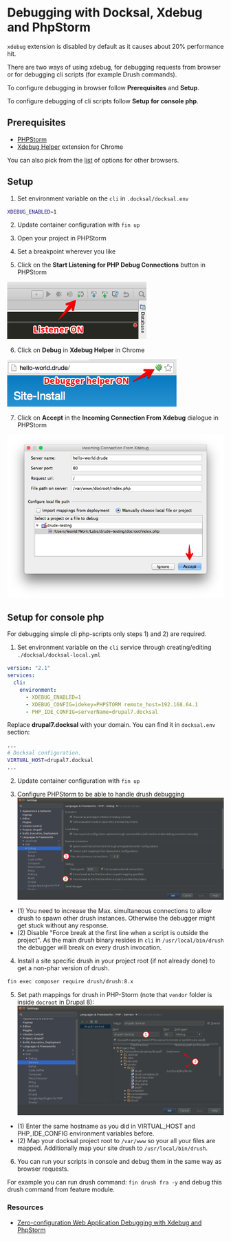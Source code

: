 # Debugging with Docksal, Xdebug and PhpStorm

`xdebug` extension is disabled by default as it causes about 20% performance hit.

There are two ways of using xdebug, for debugging requests from browser or for debugging cli scripts (for example Drush commands).

To configure debugging in browser follow **Prerequisites** and **Setup**.

To configure debugging of cli scripts follow **Setup for console php**.

## Prerequisites

- [PHPStorm](https://www.jetbrains.com/phpstorm/)
- [Xdebug Helper](https://chrome.google.com/extensions/detail/eadndfjplgieldjbigjakmdgkmoaaaoc) extension for Chrome

You can also pick from the [list](https://confluence.jetbrains.com/display/PhpStorm/Browser+Debugging+Extensions) of options for other browsers.

## Setup

1) Set environment variable on the `cli` in `.docksal/docksal.env`

```bash
XDEBUG_ENABLED=1
```

2) Update container configuration with `fin up`  

3) Open your project in PHPStorm  

4) Set a breakpoint wherever you like  

5) Click on the **Start Listening for PHP Debug Connections** button in PHPStorm

![Screenshot](img/xdebug-toggle-listener.png)

6) Click on **Debug** in **Xdebug Helper** in Chrome

![Screenshot](img/xdebug-toggle-debugger.png)

7) Click on **Accept** in the **Incoming Connection From Xdebug** dialogue in PHPStorm

![Screenshot](img/xdebug-mapping.png)


## Setup for console php

For debugging simple cli php-scripts only steps 1) and 2) are required.

1) Set environment variable on the `cli` service through creating/editing `./docksal/docksal-local.yml`

```yaml
version: "2.1"
services:
  cli:
    environment:
      - XDEBUG_ENABLED=1
      - XDEBUG_CONFIG=idekey=PHPSTORM remote_host=192.168.64.1
      - PHP_IDE_CONFIG=serverName=drupal7.docksal
```

Replace **drupal7.docksal** with your domain. You can find it in `docksal.env` section:

```bash
...
# Docksal configuration.
VIRTUAL_HOST=drupal7.docksal
...
```

2) Update container configuration with `fin up`

3) Configure PHPStorm to be able to handle drush debugging
![Screenshot](img/xdebug-phpstorm-drush.png)

- (1) You need to increase the Max. simultaneous connections to allow drush to spawn other drush instances. Otherwise the debugger might get stuck without any response.
- (2) Disable "Force break at the first line when a script is outside the project". As the main drush binary resides in `cli` in `/usr/local/bin/drush` the debugger will break on every drush invocation.

4) Install a site specific drush in your project root (if not already done) to get a non-phar version of drush.

```bash
fin exec composer require drush/drush:8.x
```

5) Set path mappings for drush in PHP-Storm (note that `vendor` folder is inside `docroot` in Drupal 8):
![Screenshot](img/xdebug-phpstorm-drush-mapping.png)

- (1) Enter the same hostname as you did in VIRTUAL_HOST and PHP_IDE_CONFIG environment variables before.
- (2) Map your docksal project root to `/var/www` so your all your files are mapped. Additionally map your site drush to `/usr/local/bin/drush`.

6) You can run your scripts in console and debug them in the same way as browser requests.

For example you can run drush command: `fin drush fra -y` and debug this drush command from feature module.

### Resources

- [Zero-configuration Web Application Debugging with Xdebug and PhpStorm](https://confluence.jetbrains.com/display/PhpStorm/Zero-configuration+Web+Application+Debugging+with+Xdebug+and+PhpStorm)

